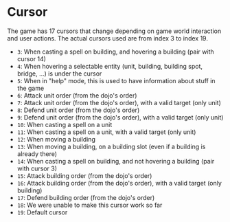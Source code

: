 Cursor
======

The game has 17 cursors that change depending on game world interaction and user actions. The actual cursors used are from index 3 to index 19.

- `3`: When casting a spell on building, and hovering a building (pair with cursor 14)
- `4`: When hovering a selectable entity (unit, building, building spot, bridge, ...) is under the cursor
- `5`: When in "help" mode, this is used to have information about stuff in the game
- `6`: Attack unit order (from the dojo's order)
- `7`: Attack unit order (from the dojo's order), with a valid target (only unit)
- `8`: Defend unit order (from the dojo's order)
- `9`: Defend unit order (from the dojo's order), with a valid target (only unit)
- `10`: When casting a spell on a unit
- `11`: When casting a spell on a unit, with a valid target (only unit)
- `12`: When moving a building
- `13`: When moving a building, on a building slot (even if a building is already there)
- `14`: When casting a spell on building, and not hovering a building (pair with cursor 3)
- `15`: Attack building order (from the dojo's order)
- `16`: Attack building order (from the dojo's order), with a valid target (only building)
- `17`: Defend building order (from the dojo's order)
- `18`: We were unable to make this cursor work so far
- `19`: Default cursor
